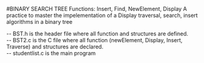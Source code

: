 #BINARY SEARCH TREE
Functions: Insert, Find, NewElement, Display
A practice to master the impelementation of a Display traversal, search, insert algorithms in a binary tree

-- BST.h is the header file where all function and structures are defined.  
-- BST2.c is the C file where all function (newElement, Display, Insert, Traverse) and structures are declared.  
-- studentlist.c is the main program
